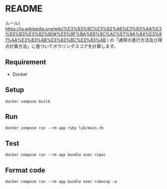 # README

ルール( <https://ja.wikipedia.org/wiki/%E3%83%9C%E3%82%A6%E3%83%AA%E3%83%B3%E3%82%B0#%E5%9F%BA%E6%9C%AC%E7%9A%84%E3%81%AA%E3%83%AB%E3%83%BC%E3%83%AB> ) の「通常の進行方法及び得点計算方法」に基づいてボウリングスコアを計算します。

## Requirement

* Docker

## Setup
```shell
docker compose build
```

## Run
```shell
docker compose run --rm app ruby lib/main.rb
```

## Test
```shell
docker compose run --rm app bundle exec rspec
```

## Format code
```shell
docker compose run --rm app bundle exec rubocop -a
```
